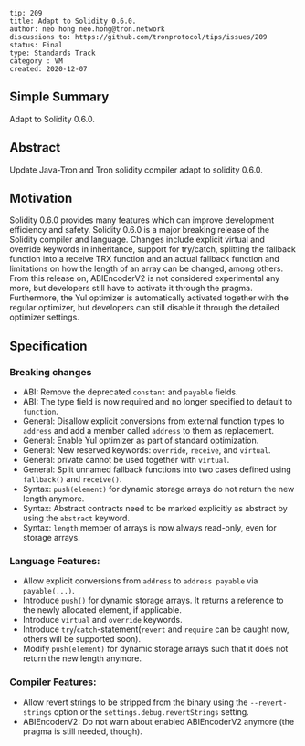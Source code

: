 ```
tip: 209
title: Adapt to Solidity 0.6.0.
author: neo hong neo.hong@tron.network
discussions to: https://github.com/tronprotocol/tips/issues/209
status: Final
type: Standards Track
category : VM
created: 2020-12-07
```

## Simple Summary

Adapt to Solidity 0.6.0.

## Abstract

Update Java-Tron and Tron solidity compiler adapt to solidity 0.6.0.

## Motivation

Solidity 0.6.0 provides many features which can improve development efficiency and safety. Solidity 0.6.0 is a major breaking release of the Solidity compiler and language. Changes include explicit virtual and override keywords in inheritance, support for try/catch, splitting the fallback function into a receive TRX function and an actual fallback function and limitations on how the length of an array can be changed, among others. From this release on, ABIEncoderV2 is not considered experimental any more, but developers still have to activate it through the pragma. Furthermore, the Yul optimizer is automatically activated together with the regular optimizer, but developers can still disable it through the detailed optimizer settings.

## Specification

### Breaking changes
- ABI: Remove the deprecated `constant` and `payable` fields.
- ABI: The type field is now required and no longer specified to default to `function`.
- General: Disallow explicit conversions from external function types to `address` and add a member called `address` to them as replacement.
- General: Enable Yul optimizer as part of standard optimization.
- General: New reserved keywords: `override`, `receive`, and `virtual`.
- General: private cannot be used together with `virtual`.
- General: Split unnamed fallback functions into two cases defined using `fallback()` and `receive()`.
- Syntax: `push(element)` for dynamic storage arrays do not return the new length anymore.
- Syntax: Abstract contracts need to be marked explicitly as abstract by using the `abstract` keyword.
- Syntax: `length` member of arrays is now always read-only, even for storage arrays.

### Language Features:
- Allow explicit conversions from `address` to `address payable` via `payable(...)`.
- Introduce `push()` for dynamic storage arrays. It returns a reference to the newly allocated element, if applicable.
- Introduce `virtual` and `override` keywords.
- Introduce `try`/`catch`-statement(`revert` and `require` can be caught now, others will be supported soon).
- Modify `push(element)` for dynamic storage arrays such that it does not return the new length anymore.

### Compiler Features:
- Allow revert strings to be stripped from the binary using the `--revert-strings` option or the `settings.debug.revertStrings` setting.
- ABIEncoderV2: Do not warn about enabled ABIEncoderV2 anymore (the pragma is still needed, though).